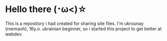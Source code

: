 # Hello there (･ω<)☆
This is a repository i had created for sharing site files.
I'm ukrounay (rnemaoh), 16y.o. ukrainian beginner, so i started this project to get better at webdev.

